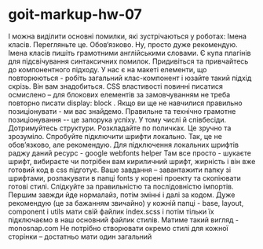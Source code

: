 # goit-markup-hw-07

І можна виділити основні помилки, які зустрічаються у роботах:
 Імена класів. Перегляньте це. Обов‘язково. Ну, просто дуже рекомендую. Імена класів пишіть грамотними англійськими словами. 
 Є купа плагінів для підсвічування синтаксичних помилок.
Придивіться та привчайтесь до компонентного підходу. У нас є на макеті елементи, що повторюються - робіть загальний клас-компонент і юзайте такий підхід скрізь. Він вам знадобиться.
CSS властивості повинні писатися осмислено – для блокових елементів за замовчуванням не треба повторно писати display: block .
Якщо ви ще не навчилися правильно позиціонувати - ми вас знайдемо. 
Правильне та технічно грамотне позиціонування -- це запорука успіху. У тому числі й співбесіди.
Дотримуйтесь структури. Розкладайте по поличках. Це зручно та зрозуміло.
Спробуйте підключити шрифти локально. Так, це не обов’язково, але рекомендую. Для підключення локальних шрифтів раджу даний ресурс - google webfonts helper  Там все просто - шукаєте шрифт, вибираєте чи потрібен вам кириличний шрифт, жирність і він вже готовий код в css підготує. Ваше завдання – завантажити папку зі шрифтами, розпакувати в папці fonts у корені проекту та скопіювати готові стилі.
Слідкуйте за правильністю та послідовністю імпортів. Першим завжди йде нормалайз, потім змінні і далі за кодом.
Дуже рекомендую (це за бажанням звичайно) у кожній папці - base, layout, component і utils мати свій файлик index.scss і потім тільки їх підключаємо в наш основний файлик стилів. Матиме такий вигляд - monosnap.com 
Не потрібно створювати окремо стилі для кожної сторінки – достатньо мати один загальний



